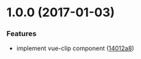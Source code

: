 <a name="1.0.0"></a>
# 1.0.0 (2017-01-03)


### Features

* implement vue-clip component ([14012a8](https://github.com/thetutlage/vue-clip/commit/14012a8))



